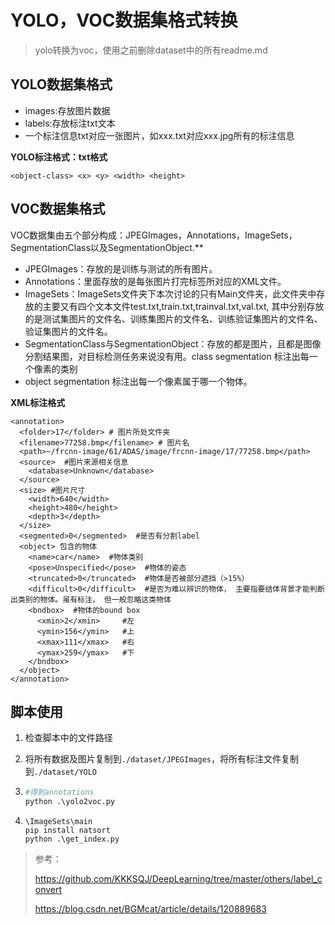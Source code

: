 # YOLO，VOC数据集格式转换

> yolo转换为voc，使用之前删除dataset中的所有readme.md

## YOLO数据集格式

- images:存放图片数据
- labels:存放标注txt文本
- 一个标注信息txt对应一张图片，如xxx.txt对应xxx.jpg所有的标注信息

**YOLO标注格式：txt格式**

```
<object-class> <x> <y> <width> <height>
```

## VOC数据集格式

VOC数据集由五个部分构成：JPEGImages，Annotations，ImageSets，SegmentationClass以及SegmentationObject.**

- JPEGImages：存放的是训练与测试的所有图片。
- Annotations：里面存放的是每张图片打完标签所对应的XML文件。
- ImageSets：ImageSets文件夹下本次讨论的只有Main文件夹，此文件夹中存放的主要又有四个文本文件test.txt,train.txt,trainval.txt,val.txt, 其中分别存放的是测试集图片的文件名、训练集图片的文件名、训练验证集图片的文件名、验证集图片的文件名。
- SegmentationClass与SegmentationObject：存放的都是图片，且都是图像分割结果图，对目标检测任务来说没有用。class segmentation 标注出每一个像素的类别
- object segmentation 标注出每一个像素属于哪一个物体。

**XML标注格式**

```
<annotation>
  <folder>17</folder> # 图片所处文件夹
  <filename>77258.bmp</filename> # 图片名
  <path>~/frcnn-image/61/ADAS/image/frcnn-image/17/77258.bmp</path>
  <source>  #图片来源相关信息
    <database>Unknown</database>  
  </source>
  <size> #图片尺寸
    <width>640</width>
    <height>480</height>
    <depth>3</depth>
  </size>
  <segmented>0</segmented>  #是否有分割label
  <object> 包含的物体
    <name>car</name>  #物体类别
    <pose>Unspecified</pose>  #物体的姿态
    <truncated>0</truncated>  #物体是否被部分遮挡（>15%）
    <difficult>0</difficult>  #是否为难以辨识的物体， 主要指要结体背景才能判断出类别的物体。虽有标注， 但一般忽略这类物体
    <bndbox>  #物体的bound box
      <xmin>2</xmin>     #左
      <ymin>156</ymin>   #上
      <xmax>111</xmax>   #右
      <ymax>259</ymax>   #下
    </bndbox>
  </object>
</annotation>
```

## 脚本使用

1. 检查脚本中的文件路径
2. 将所有数据及图片复制到`./dataset/JPEGImages`，将所有标注文件复制到`./dataset/YOLO`

2. ```python
   #得到annotations
   python .\yolo2voc.py 
   ```

3. ```
   \ImageSets\main
   pip install natsort
   python .\get_index.py
   ```

> 参考：
>
> https://github.com/KKKSQJ/DeepLearning/tree/master/others/label_convert
>
> https://blog.csdn.net/BGMcat/article/details/120889683
